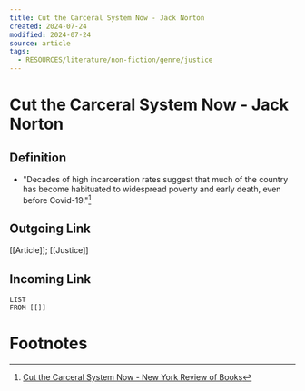 ```yaml
---
title: Cut the Carceral System Now - Jack Norton
created: 2024-07-24
modified: 2024-07-24
source: article
tags:
  - RESOURCES/literature/non-fiction/genre/justice
---
```

# Cut the Carceral System Now - Jack Norton
## Definition
- "Decades of high incarceration rates suggest that much of the country has become habituated to widespread poverty and early death, even before Covid-19."[^1]
## Outgoing Link
[[Article]]; [[Justice]]
## Incoming Link
```dataview
LIST
FROM [[]]
```
# Footnotes

[^1]: [Cut the Carceral System Now - New York Review of Books](https://www.nybooks.com/online/2020/06/06/cut-the-carceral-system-now/)
